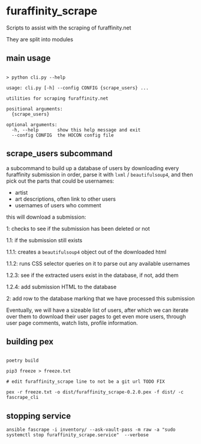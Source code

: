 # furaffinity_scrape

Scripts to assist with the scraping of furaffinity.net

They are split into modules

## main usage

```plaintext

> python cli.py --help

usage: cli.py [-h] --config CONFIG {scrape_users} ...

utilities for scraping furaffinity.net

positional arguments:
  {scrape_users}

optional arguments:
  -h, --help       show this help message and exit
  --config CONFIG  the HOCON config file

```


## scrape_users subcommand

a subcommand to build up a database of users by downloading every furaffinity submission in order, parse it with `lxml`
/ `beautifulsoup4`, and then pick out the parts that could be usernames:

* artist
* art descriptions, often link to other users
* usernames of users who comment

this will download a submission:

1: checks to see if the submission has been deleted or not

1.1: if the submission still exists

1.1.1: creates a `beautifulsoup4` object out of the downloaded html

1.1.2: runs CSS selector queries on it to parse out any available usernames

1.2.3: see if the extracted users exist in the database, if not, add them

1.2.4: add submission HTML to the database

2: add row to the database marking that we have processed this submission

Eventually, we will have a sizeable list of users, after which we can iterate over them to download their user pages
to get even more users, through user page comments, watch lists, profile information.



## building pex

```plaintext

poetry build

pip3 freeze > freeze.txt

# edit furaffinity_scrape line to not be a git url TODO FIX

pex -r freeze.txt -o dist/furaffinity_scrape-0.2.0.pex -f dist/ -c fascrape_cli

```

## stopping service

```plaintext
ansible fascrape -i inventory/ --ask-vault-pass -m raw -a "sudo systemctl stop furaffinity_scrape.service"  --verbose
```